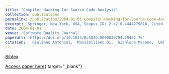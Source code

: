 ```yaml
---
title: "Compiler Hacking for Source Code Analysis"
collection: publications
permalink: /publication/2004-01-01-Compiler-Hacking-for-Source-Code-Analysis
excerpt: 'Springer, New York, USA, Scopus ID: 2-s2.0-4444279816, Cited by: 11'
date: 2004-01-01
venue: 'Software Quality Journal'
paperurl: 'https://doi.org/10.1023/B:SQJO.0000039794.29432.7e'
citation: ' Giuliano Antoniol,  Massimiliano Di,  Gianluca Masone,  Umberto Villano, &quot;Compiler Hacking for Source Code Analysis.&quot; Software Quality Journal, 2004.'
---
```

[Bibtex](https://dblp.org/rec/bib/journals/sqj/AntoniolPMV04)

[Access paper here](https://doi.org/10.1023/B:SQJO.0000039794.29432.7e){:target="_blank"}
